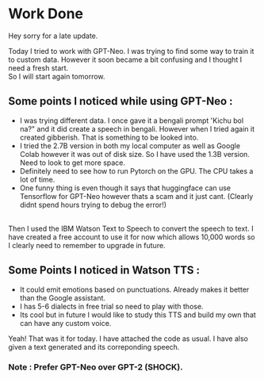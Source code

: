 # Work Done

Hey sorry for a late update.

Today I tried to work with GPT-Neo. I was trying to find some way to train it to custom data. However it soon became a bit confusing and I thought I need a fresh start.\
So I will start again tomorrow.

## Some points I noticed while using GPT-Neo :

* I was trying different data. I once gave it a bengali prompt 'Kichu bol na?" and it did create a speech in bengali. However when I tried again it created gibberish. That is something to be looked into.
* I tried the 2.7B version in both my local computer as well as Google Colab however it was out of disk size. So I have used the 1.3B version. Need to look to get more space.
* Definitely need to see how to run Pytorch on the GPU. The CPU takes a lot of time.
* One funny thing is even though it says that huggingface can use Tensorflow for GPT-Neo however thats a scam and it just cant. (Clearly didnt spend hours trying to debug the error!)

\
Then I used the IBM Watson Text to Speech to convert the speech to text. I have created a free account to use it for now which allows 10,000 words so I clearly need to remember to upgrade in future.

## Some Points I noticed in Watson TTS :

* It could emit emotions based on punctuations. Already makes it better than the Google assistant.
* I has 5-6 dialects in free trial so need to play with those.
* Its cool but in future I would like to study this TTS and build my own that can have any custom voice.


Yeah! That was it for today. I have attached the code as usual. I have also given a text generated and its correponding speech.
### Note : Prefer GPT-Neo over GPT-2 (SHOCK).
